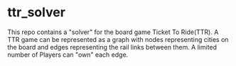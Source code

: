 # ttr_solver
This repo contains a "solver" for the board game Ticket To Ride(TTR). A TTR game can be represented as a graph with nodes representing cities on the board and edges representing the rail links between them. A limited number of Players can "own" each edge. 
